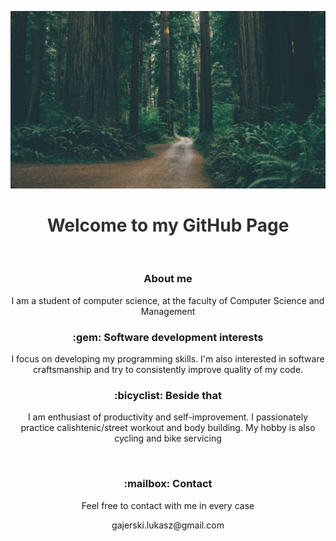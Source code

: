
<div style="opacity:0.9">

![](assets/images/background.jpg)

<h1 align="center"> Welcome to my GitHub Page </h2>
</div>
<br>
<h3 align="center"> About me </h3>

<p align="center">
I am a student of computer science, at the faculty of Computer Science and Management 
</p>

<h3 align="center"> :gem: Software development interests </h3>
<p align="center">
I focus on developing my programming skills. I'm also interested in software craftsmanship and try to consistently improve quality of my code.
</p>

<h3 align="center"> :bicyclist: Beside that </h3>
<p align="center">
I am enthusiast of productivity and self-improvement. I passionately practice calishtenic/street workout and body building. My hobby is also cycling and bike servicing
</p>
<br>
<h3 align="center"> :mailbox: Contact </h3>
<p align="center">
Feel free to contact with me in every case
</p>
<p align="center">
gajerski.lukasz@gmail.com
</p>
